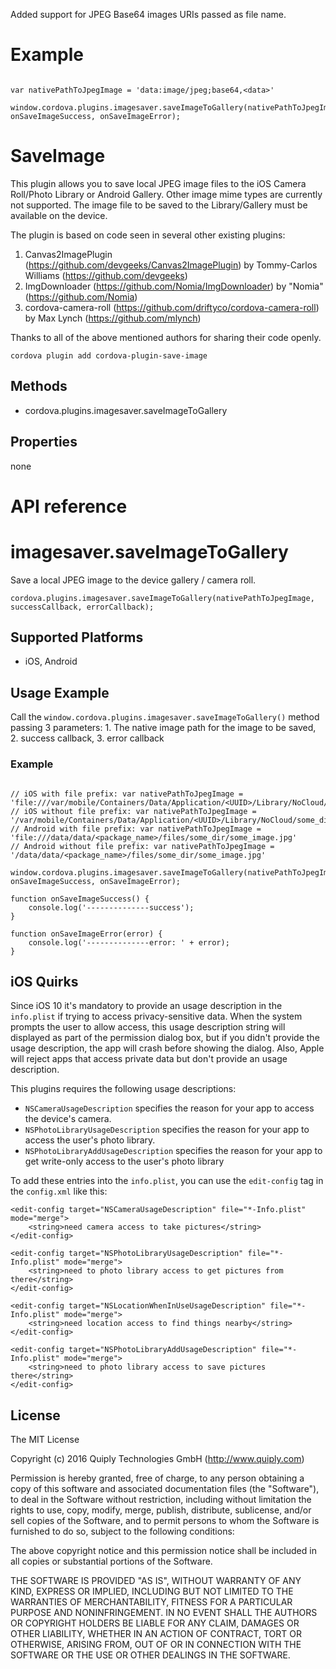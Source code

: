 Added support for JPEG Base64 images URIs passed as file name.

Example
======


```

var nativePathToJpegImage = 'data:image/jpeg;base64,<data>'

window.cordova.plugins.imagesaver.saveImageToGallery(nativePathToJpegImage, onSaveImageSuccess, onSaveImageError);

```


SaveImage
======

This plugin allows you to save local JPEG image files to the iOS Camera Roll/Photo Library or Android Gallery. Other image mime types are currently not supported.
The image file to be saved to the Library/Gallery must be available on the device.

The plugin is based on code seen in several other existing plugins:

1. Canvas2ImagePlugin (https://github.com/devgeeks/Canvas2ImagePlugin) by Tommy-Carlos Williams (https://github.com/devgeeks)
2. ImgDownloader (https://github.com/Nomia/ImgDownloader) by "Nomia" (https://github.com/Nomia)
3. cordova-camera-roll (https://github.com/driftyco/cordova-camera-roll) by Max Lynch (https://github.com/mlynch)

Thanks to all of the above mentioned authors for sharing their code openly.

    cordova plugin add cordova-plugin-save-image

Methods
-------

- cordova.plugins.imagesaver.saveImageToGallery

Properties
--------

none

# API reference

imagesaver.saveImageToGallery
===========================================

Save a local JPEG image to the device gallery / camera roll.

    cordova.plugins.imagesaver.saveImageToGallery(nativePathToJpegImage, successCallback, errorCallback);

Supported Platforms
-------------------

- iOS, Android

Usage Example
--------------

Call the `window.cordova.plugins.imagesaver.saveImageToGallery()` method passing 3 parameters: 1. The native image path for the image to be saved, 2. success callback, 3. error callback

### Example
```

// iOS with file prefix: var nativePathToJpegImage = 'file:///var/mobile/Containers/Data/Application/<UUID>/Library/NoCloud/some_dir/some_image.jpg'
// iOS without file prefix: var nativePathToJpegImage = '/var/mobile/Containers/Data/Application/<UUID>/Library/NoCloud/some_dir/some_image.jpg'
// Android with file prefix: var nativePathToJpegImage = 'file:///data/data/<package_name>/files/some_dir/some_image.jpg'
// Android without file prefix: var nativePathToJpegImage = '/data/data/<package_name>/files/some_dir/some_image.jpg'

window.cordova.plugins.imagesaver.saveImageToGallery(nativePathToJpegImage, onSaveImageSuccess, onSaveImageError);
                                            
function onSaveImageSuccess() {
    console.log('--------------success');
}
                                            
function onSaveImageError(error) {
    console.log('--------------error: ' + error);
}
```

## iOS Quirks

Since iOS 10 it's mandatory to provide an usage description in the `info.plist` if trying to access privacy-sensitive data. When the system prompts the user to allow access, this usage description string will displayed as part of the permission dialog box, but if you didn't provide the usage description, the app will crash before showing the dialog. Also, Apple will reject apps that access private data but don't provide an usage description.

This plugins requires the following usage descriptions:

- `NSCameraUsageDescription` specifies the reason for your app to access the device's camera.
- `NSPhotoLibraryUsageDescription` specifies the reason for your app to access the user's photo library.
- `NSPhotoLibraryAddUsageDescription` specifies the reason for your app to get write-only access to the user's photo library

To add these entries into the `info.plist`, you can use the `edit-config` tag in the `config.xml` like this:

```
<edit-config target="NSCameraUsageDescription" file="*-Info.plist" mode="merge">
    <string>need camera access to take pictures</string>
</edit-config>
```

```
<edit-config target="NSPhotoLibraryUsageDescription" file="*-Info.plist" mode="merge">
    <string>need to photo library access to get pictures from there</string>
</edit-config>
```

```
<edit-config target="NSLocationWhenInUseUsageDescription" file="*-Info.plist" mode="merge">
    <string>need location access to find things nearby</string>
</edit-config>
```

```
<edit-config target="NSPhotoLibraryAddUsageDescription" file="*-Info.plist" mode="merge">
    <string>need to photo library access to save pictures there</string>
</edit-config>
```


## License

The MIT License

Copyright (c) 2016 Quiply Technologies GmbH (http://www.quiply.com)

Permission is hereby granted, free of charge, to any person obtaining a copy of this software and associated documentation files (the "Software"), to deal in the Software without restriction, including without limitation the rights to use, copy, modify, merge, publish, distribute, sublicense, and/or sell copies of the Software, and to permit persons to whom the Software is furnished to do so, subject to the following conditions:

The above copyright notice and this permission notice shall be included in all copies or substantial portions of the Software.

THE SOFTWARE IS PROVIDED "AS IS", WITHOUT WARRANTY OF ANY KIND, EXPRESS OR IMPLIED, INCLUDING BUT NOT LIMITED TO THE WARRANTIES OF MERCHANTABILITY, FITNESS FOR A PARTICULAR PURPOSE AND NONINFRINGEMENT. IN NO EVENT SHALL THE AUTHORS OR COPYRIGHT HOLDERS BE LIABLE FOR ANY CLAIM, DAMAGES OR OTHER LIABILITY, WHETHER IN AN ACTION OF CONTRACT, TORT OR OTHERWISE, ARISING FROM, OUT OF OR IN CONNECTION WITH THE SOFTWARE OR THE USE OR OTHER DEALINGS IN THE SOFTWARE.
